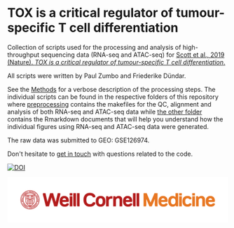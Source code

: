 # TOX is a critical regulator of tumour-specific T cell differentiation

Collection of scripts used for the processing and analysis of high-throughput sequencing data (RNA-seq and ATAC-seq) for [Scott et al., 2019 (Nature). *TOX is a critical regulator of tumour-specific T cell differentiation*.](https://www.nature.com/articles/s41586-019-1324-y)

All scripts were written by Paul Zumbo and Friederike Dündar.

See the [Methods](https://github.com/friedue/Scott2019/blob/master/methods_andrew.md) for a verbose description of the processing steps.
The individual scripts can be found in the respective folders of this repository where [preprocessing](https://github.com/friedue/Scott2019/tree/master/preprocessing) contains the makefiles for the QC, alignment and analysis of both RNA-seq and ATAC-seq data while 
[the other folder](https://github.com/friedue/Scott2019/tree/master/code_for_figures) contains the Rmarkdown documents that will help you understand how the individual figures using RNA-seq and ATAC-seq data were generated.

The raw data was submitted to GEO: GSE126974.

Don't hesitate to [get in touch](https://abc.med.cornell.edu/) with questions related to the code.

[![DOI](https://zenodo.org/badge/DOI/10.5281/zenodo.4282312.svg)](https://doi.org/10.5281/zenodo.4282312)

![](WCM_MB_LOGO_HZSS1L_CLR_RGB.png)

